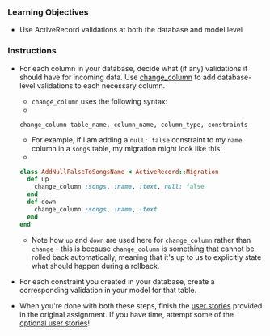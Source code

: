 ### Learning Objectives

* Use ActiveRecord validations at both the database and model level

### Instructions

* For each column in your database, decide what (if any) validations it should have for incoming data. Use [change_column](http://edgeguides.rubyonrails.org/active_record_migrations.html#changing-columns) to add database-level validations to each necessary column.
  
  - `change_column` uses the following syntax:
  - 
  
  ```
  change_column table_name, column_name, column_type, constraints
  ```
  
  - For example, if I am adding a `null: false` constraint to my `name` column in a `songs` table, my migration might look like this:
  - 
  ```ruby
  class AddNullFalseToSongsName < ActiveRecord::Migration
    def up
      change_column :songs, :name, :text, null: false
    end
    def down
      change_column :songs, :name, :text
    end
  end
  ```
  
  - Note how `up` and `down` are used here for `change_column` rather than `change` - this is because `change_column` is something that cannot be rolled back automatically, meaning that it's up to us to explicitly state what should happen during a rollback.
* For each constraint you created in your database, create a corresponding validation in your model for that table.
* When you're done with both these steps, finish the [user stories](meetups-in-space-1) provided in the original assignment. If you have time, attempt some of the [optional user stories](meetups-in-space-2)! 
